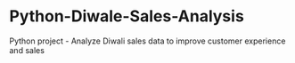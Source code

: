 # Python-Diwale-Sales-Analysis
Python project - Analyze Diwali sales data to improve customer experience and sales
